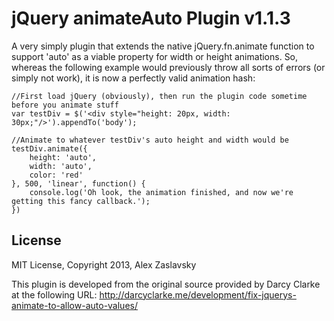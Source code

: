 jQuery animateAuto Plugin v1.1.3
=============

A very simply plugin that extends the native jQuery.fn.animate function to support 'auto' as a viable property for width or height animations.  So, whereas the following example would previously throw all sorts of errors (or simply not work), it is now a perfectly valid animation hash:

	//First load jQuery (obviously), then run the plugin code sometime before you animate stuff
	var testDiv = $('<div style="height: 20px, width: 30px;"/>').appendTo('body');

	//Animate to whatever testDiv's auto height and width would be
	testDiv.animate({
		height: 'auto',
		width: 'auto',
		color: 'red'
	}, 500, 'linear', function() {
		console.log('Oh look, the animation finished, and now we're getting this fancy callback.');
	})

License
------------
MIT License, Copyright 2013, Alex Zaslavsky

This plugin is developed from the original source provided by Darcy Clarke at the following URL:
http://darcyclarke.me/development/fix-jquerys-animate-to-allow-auto-values/
